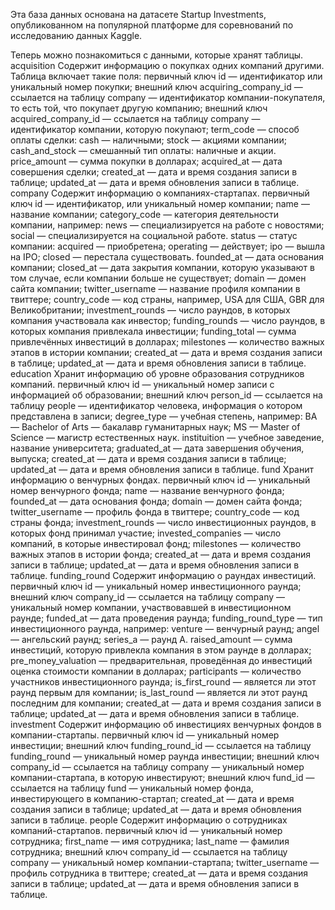 Эта база данных основана на датасете Startup Investments, опубликованном на популярной платформе для соревнований по исследованию данных Kaggle. 

Теперь можно познакомиться с данными, которые хранят таблицы.
acquisition
Содержит информацию о покупках одних компаний другими.
Таблица включает такие поля:
первичный ключ id — идентификатор или уникальный номер покупки;
внешний ключ acquiring_company_id — ссылается на таблицу company — идентификатор компании-покупателя, то есть той, что покупает другую компанию;
внешний ключ acquired_company_id — ссылается на таблицу company — идентификатор компании, которую покупают;
term_code — способ оплаты сделки:
cash — наличными;
stock — акциями компании;
cash_and_stock — смешанный тип оплаты: наличные и акции.
price_amount — сумма покупки в долларах;
acquired_at — дата совершения сделки;
created_at — дата и время создания записи в таблице;
updated_at — дата и время обновления записи в таблице.
company
Содержит информацию о компаниях-стартапах.
первичный ключ id — идентификатор, или уникальный номер компании;
name — название компании;
category_code — категория деятельности компании, например:
news — специализируется на работе с новостями;
social — специализируется на социальной работе.
status — статус компании:
acquired — приобретена;
operating — действует;
ipo — вышла на IPO;
closed — перестала существовать.
founded_at — дата основания компании;
closed_at — дата закрытия компании, которую указывают в том случае, если компании больше не существует;
domain — домен сайта компании;
twitter_username — название профиля компании в твиттере;
country_code — код страны, например, USA для США, GBR для Великобритании;
investment_rounds — число раундов, в которых компания участвовала как инвестор;
funding_rounds — число раундов, в которых компания привлекала инвестиции;
funding_total — сумма привлечённых инвестиций в долларах;
milestones — количество важных этапов в истории компании;
created_at — дата и время создания записи в таблице;
updated_at — дата и время обновления записи в таблице.
education
Хранит информацию об уровне образования сотрудников компаний.
первичный ключ id — уникальный номер записи с информацией об образовании;
внешний ключ person_id — ссылается на таблицу people — идентификатор человека, информация о котором представлена в записи;
degree_type — учебная степень, например:
BA — Bachelor of Arts — бакалавр гуманитарных наук;
MS — Master of Science — магистр естественных наук.
instituition — учебное заведение, название университета;
graduated_at — дата завершения обучения, выпуска;
created_at — дата и время создания записи в таблице;
updated_at — дата и время обновления записи в таблице.
fund
Хранит информацию о венчурных фондах. 
первичный ключ id — уникальный номер венчурного фонда;
name — название венчурного фонда;
founded_at — дата основания фонда;
domain — домен сайта фонда;
twitter_username — профиль фонда в твиттере;
country_code — код страны фонда;
investment_rounds — число инвестиционных раундов, в которых фонд принимал участие;
invested_companies — число компаний, в которые инвестировал фонд;
milestones — количество важных этапов в истории фонда;
created_at — дата и время создания записи в таблице;
updated_at — дата и время обновления записи в таблице.
funding_round
Содержит информацию о раундах инвестиций. 
первичный ключ id — уникальный номер инвестиционного раунда;
внешний ключ company_id — ссылается на таблицу company — уникальный номер компании, участвовавшей в инвестиционном раунде;
funded_at — дата проведения раунда;
funding_round_type — тип инвестиционного раунда, например:
venture — венчурный раунд;
angel — ангельский раунд;
series_a — раунд А.
raised_amount — сумма инвестиций, которую привлекла компания в этом раунде в долларах;
pre_money_valuation — предварительная, проведённая до инвестиций оценка стоимости компании в долларах;
participants — количество участников инвестиционного раунда;
is_first_round — является ли этот раунд первым для компании;
is_last_round — является ли этот раунд последним для компании;
created_at — дата и время создания записи в таблице;
updated_at — дата и время обновления записи в таблице.
investment
Содержит информацию об инвестициях венчурных фондов в компании-стартапы.
первичный ключ id — уникальный номер инвестиции;
внешний ключ funding_round_id — ссылается на таблицу funding_round — уникальный номер раунда инвестиции;
внешний ключ company_id — ссылается на таблицу company — уникальный номер компании-стартапа, в которую инвестируют;
внешний ключ fund_id — ссылается на таблицу fund — уникальный номер фонда, инвестирующего в компанию-стартап;
created_at — дата и время создания записи в таблице;
updated_at — дата и время обновления записи в таблице.
people
Содержит информацию о сотрудниках компаний-стартапов.
первичный ключ id — уникальный номер сотрудника;
first_name — имя сотрудника;
last_name — фамилия сотрудника;
внешний ключ company_id — ссылается на таблицу company — уникальный номер компании-стартапа;
twitter_username — профиль сотрудника в твиттере;
created_at — дата и время создания записи в таблице;
updated_at — дата и время обновления записи в таблице.












